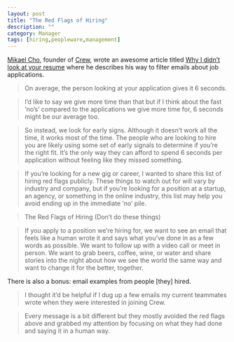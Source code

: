 ```yaml
---
layout: post
title: "The Red Flags of Hiring"
description: ""
category: Manager
tags: [hiring,peopleware,management]
---
```


[Mikael Cho](https://twitter.com/mikaelcho), founder of [Crew](https://crew.co/), wrote an awesome article titled [Why I didn’t look at your resume](https://medium.com/who-what-why/why-i-didn-t-look-at-your-resume-2a8ed1f4a5bb) where he describes his way to filter emails about job applications.
 
 > On average, the person looking at your application gives it 6 seconds.

> I’d like to say we give more time than that but if I think about the fast ‘no’s’ compared to the applications we give more time for, 6 seconds might be our average too.

> So instead, we look for early signs. Although it doesn’t work all the time, it works most of the time. The people who are looking to hire you are likely using some set of early signals to determine if you’re the right fit. It’s the only way they can afford to spend 6 seconds per application without feeling like they missed something.

> If you’re looking for a new gig or career, I wanted to share this list of hiring red flags publicly. These things to watch out for will vary by industry and company, but if you’re looking for a position at a startup, an agency, or something in the online industry, this list may help you avoid ending up in the immediate ‘no’ pile.

> The Red Flags of Hiring (Don’t do these things)

> If you apply to a position we’re hiring for, we want to see an email that feels like a human wrote it and says what you’ve done in as a few words as possible. We want to follow up with a video call or meet in person. We want to grab beers, coffee, wine, or water and share stories into the night about how we see the world the same way and want to change it for the better, together.

There is also a bonus: email examples from people [they] hired.

> I thought it’d be helpful if I dug up a few emails my current teammates wrote when they were interested in joining Crew.

> Every message is a bit different but they mostly avoided the red flags above and grabbed my attention by focusing on what they had done and saying it in a human way.

